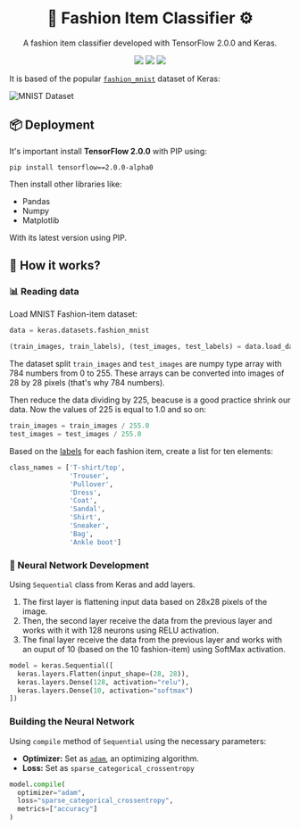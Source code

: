 <h1 align="center">👚 Fashion Item Classifier ⚙️</h1>

<p align="center">A fashion item classifier developed with TensorFlow 2.0.0 and Keras.</p>

<p align="center">
  <!-- Python -->
  <img src="https://img.shields.io/static/v1?style=flat-square&label=Python&message=v3.7.4&color=3776AB&logo=python" />
  <!-- TensorFlow -->
  <img src="https://img.shields.io/static/v1?style=flat-square&label=TensorFlow&message=v2.0.0&color=FF6F00&logo=tensorflow" />
  <!-- Keras -->
  <img src="https://img.shields.io/static/v1?style=flat-square&label=React&message=v2.2.4&color=D00000&logo=keras" />
</p>

It is based of the popular [`fashion_mnist`](https://github.com/zalandoresearch/fashion-mnist) dataset of Keras:

![MNIST Dataset](https://github.com/zalandoresearch/fashion-mnist/raw/master/doc/img/fashion-mnist-sprite.png)

## 📦 Deployment
It's important install **TensorFlow 2.0.0** with PIP using:
```
pip install tensorflow==2.0.0-alpha0
```

Then install other libraries like:
* Pandas
* Numpy
* Matplotlib

With its latest version using PIP.

## 🚀 How it works?

### 📊 Reading data

Load MNIST Fashion-item dataset:

```python
data = keras.datasets.fashion_mnist

(train_images, train_labels), (test_images, test_labels) = data.load_data()

```

The dataset split `train_images` and `test_images` are numpy type array with 784 numbers from 0 to 255. These arrays can be converted into images of 28 by 28 pixels (that's why 784 numbers).

Then reduce the data dividing by 225, beacuse is a good practice shrink our data. Now the values of 225 is equal to 1.0 and so on:

```python
train_images = train_images / 255.0
test_images = test_images / 255.0
```

Based on the [labels](https://github.com/zalandoresearch/fashion-mnist#labels) for each fashion item, create a list for ten elements:

```python
class_names = ['T-shirt/top',
               'Trouser',
               'Pullover',
               'Dress',
               'Coat',
               'Sandal',
               'Shirt',
               'Sneaker',
               'Bag',
               'Ankle boot']
```

### 🧠 Neural Network Development

Using `Sequential` class from Keras and add layers.

1. The first layer is flattening input data based on 28x28 pixels of the image.
2. Then, the second layer receive the data from the previous layer and works with it with 128 neurons using RELU activation.
3. The final layer receive the data from the previous layer and works with an ouput of 10 (based on the 10 fashion-item) using SoftMax activation.

```python
model = keras.Sequential([
  keras.layers.Flatten(input_shape=(28, 28)),
  keras.layers.Dense(128, activation="relu"),
  keras.layers.Dense(10, activation="softmax")
])
```

### Building the Neural Network

Using `compile` method of `Sequential` using the necessary parameters: 
* **Optimizer:** Set as [`adam`](https://towardsdatascience.com/adam-latest-trends-in-deep-learning-optimization-6be9a291375c), an optimizing algorithm.
* **Loss:** Set as `sparse_categorical_crossentropy`

```python
model.compile(
  optimizer="adam",
  loss="sparse_categorical_crossentropy",
  metrics=["accuracy"]
)
```
